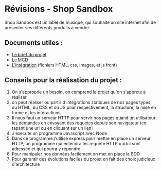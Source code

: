 # Révisions - Shop Sandbox

Shop Sandbox est un label de musique, qui souhaite un site internet afin de présenter ses différents produits à vendre.

## Documents utiles :

- [Le brief du projet](./docs/brief.md)
- [Le MCD](./docs/mcd.svg)
- [L'intégration](./docs/inte/) (fichiers HTML, css, images, et js front)


## Conseils pour la réalisation du projet :

1. On s'approprie un besoin, on comprend le projet qu'on s'apprete à réaliser
2. on peut réaliser ou partir d'intégrations statiques de nos pages types, du HTML, du CSS et du JS pour respectivement, la structure, la mise en forme et les intéractions.
3. Il nous faut un serveur HTTP pour servir nos pages quand un utilisateur les demandes en envoyant des requetes depuis son navigateur (en tapant une url ou en cliquant sur un lien)
4. J'execute un programme Javascript avec Node
5. Dans ce programme j'utilise express pour mettre en place un serveur HTTP, un programme qui entendra les requete HTTP qui lui sont adressée et qui pourra y répondre
6. Pour manipuler nos données facilement on met en place la BDD
7. Pour garantir des évolutions faciles du projet on fait des choix judicieux d'architecture
